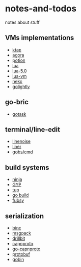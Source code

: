 notes-and-todos
===============

notes about stuff


## VMs implementations

- [ktap](https://github.com/ktap/ktap)
- [agora](https://github.com/PuerkitoBio/agora)
- [potion](https://github.com/perl11/potion/blob/master/core/vm.c)
- [lua](http://www.lua.org/source/5.2/lopcodes.h.html)
- [lua-5.0](http://www.lua.org/doc/jucs05.pdf)
- [lua-vm](http://luaforge.net/docman/83/98/ANoFrillsIntroToLua51VMInstructions.pdf)
- [neko](http://nekovm.org/lua)
- [golightly](https://github.com/feyeleanor/GoLightly)

## go-bric

- [gotask](https://github.com/sbinet/gotask)

## terminal/line-edit

- [linenoise](https://github.com/antirez/linenoise)
- [liner](https://github.com/sbinet/liner)
- [gobs/cmd](https://github.com/gobs/cmd)

## build systems

- [ninja](https://github.com/martine/ninja)
- [GYP](https://code.google.com/p/gyp/)
- [tup](https://github.com/gittup/tup)
- [go build](https://code.google.com/p/go/source/browse/src/cmd/go/build.go)
- [fubsy](http://fubsy.gerg.ca/)

## serialization

- [binc](https://github.com/ugorji/go/tree/master/codec)
- [msgpack](https://github.com/msgpack/msgpack-go)
- [drillbit](https://github.com/JohannesEbke/drillbit)
- [capnproto](http://kentonv.github.io/capnproto/)
- [go-capnproto](https://github.com/jmckaskill/go-capnproto)
- [protobuf](https://code.google.com/p/protobuf/)
- [gobin](https://code.google.com/p/gobin/)


